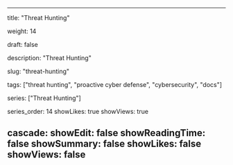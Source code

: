 ---

title: "Threat Hunting"

weight: 14

draft: false

description: "Threat Hunting"

slug: "threat-hunting"

tags: ["threat hunting", "proactive cyber defense", "cybersecurity", "docs"]

series: ["Threat Hunting"]

series_order: 14
showLikes: true
showViews: true

cascade:
  showEdit: false
  showReadingTime: false
  showSummary: false
  showLikes: false
  showViews: false
---